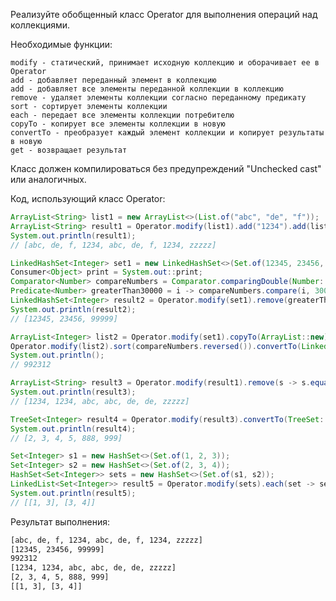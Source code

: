 Реализуйте обобщенный класс Operator для выполнения операций над коллекциями.

Необходимые функции:

    modify - статический, принимает исходную коллекцию и оборачивает ее в Operator
    add - добавляет переданный элемент в коллекцию
    add - добавляет все элементы переданной коллекции в коллекцию
    remove - удаляет элементы коллекции согласно переданному предикату
    sort - сортирует элементы коллекции
    each - передает все элементы коллекции потребителю
    copyTo - копирует все элементы коллекции в новую
    convertTo - преобразует каждый элемент коллекции и копирует результаты в новую
    get - возвращает результат

Класс должен компилироваться без предупреждений "Unchecked cast" или аналогичных.

Код, использующий класс Operator:

```java
ArrayList<String> list1 = new ArrayList<>(List.of("abc", "de", "f"));
ArrayList<String> result1 = Operator.modify(list1).add("1234").add(list1).add("zzzzz").get();
System.out.println(result1);
// [abc, de, f, 1234, abc, de, f, 1234, zzzzz]

LinkedHashSet<Integer> set1 = new LinkedHashSet<>(Set.of(12345, 23456, 34567, 45678, 56789));
Consumer<Object> print = System.out::print;
Comparator<Number> compareNumbers = Comparator.comparingDouble(Number::doubleValue);
Predicate<Number> greaterThan30000 = i -> compareNumbers.compare(i, 30000) > 0;
LinkedHashSet<Integer> result2 = Operator.modify(set1).remove(greaterThan30000).add(99999).get();
System.out.println(result2);
// [12345, 23456, 99999]

ArrayList<Integer> list2 = Operator.modify(set1).copyTo(ArrayList::new).get();
Operator.modify(list2).sort(compareNumbers.reversed()).convertTo(LinkedList::new, x -> x / 1000).each(print);
System.out.println();
// 992312

ArrayList<String> result3 = Operator.modify(result1).remove(s -> s.equals("f")).sort(Comparator.naturalOrder()).get();
System.out.println(result3);
// [1234, 1234, abc, abc, de, de, zzzzz]

TreeSet<Integer> result4 = Operator.modify(result3).convertTo(TreeSet::new, String::length).add(Set.of(888, 999)).get();
System.out.println(result4);
// [2, 3, 4, 5, 888, 999]

Set<Integer> s1 = new HashSet<>(Set.of(1, 2, 3));
Set<Integer> s2 = new HashSet<>(Set.of(2, 3, 4));
HashSet<Set<Integer>> sets = new HashSet<>(Set.of(s1, s2));
LinkedList<Set<Integer>> result5 = Operator.modify(sets).each(set -> set.remove(2)).copyTo(LinkedList::new).get();
System.out.println(result5);
// [[1, 3], [3, 4]]
```

Результат выполнения:
```bash
[abc, de, f, 1234, abc, de, f, 1234, zzzzz]
[12345, 23456, 99999]
992312
[1234, 1234, abc, abc, de, de, zzzzz]
[2, 3, 4, 5, 888, 999]
[[1, 3], [3, 4]]
```